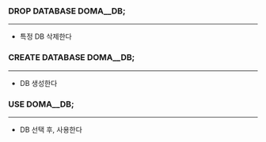 ### DROP DATABASE DOMA__DB;

---

- 특정 DB 삭제한다

### CREATE DATABASE DOMA__DB;

---

- DB 생성한다

### USE DOMA__DB;

---

- DB 선택 후, 사용한다